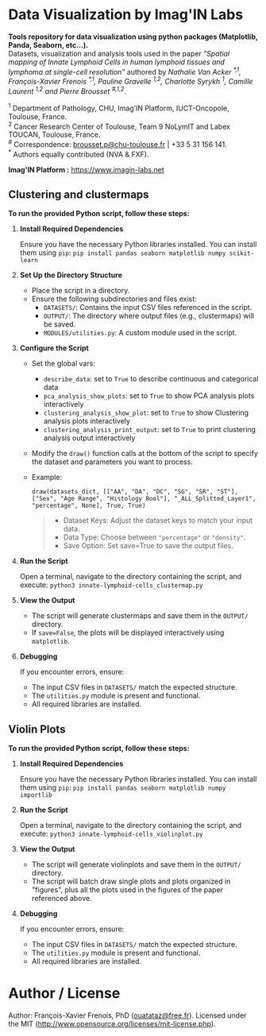 # Data Visualization by Imag'IN Labs
**Tools repository for data visualization using python packages (Matplotlib, Panda, Seaborn, etc...).**  
Datasets, visualization and analysis tools used in the paper *"Spatial mapping of Innate Lymphoid Cells in human lymphoid tissues and lymphoma at single-cell resolution"* authored by *Nathalie Van Acker <sup>\*,1</sup>, François-Xavier Frenois <sup>\*,1</sup>, Pauline Gravelle <sup>1,2</sup>, Charlotte Syrykh <sup>1</sup>, Camille Laurent <sup>1,2</sup> and Pierre Brousset <sup>#,1,2</sup>*.

<sup>1</sup>	Department of Pathology, CHU, Imag’IN Platform, IUCT-Oncopole, Toulouse, France.  
<sup>2</sup>	Cancer Research Center of Toulouse, Team 9 NoLymIT and Labex TOUCAN, Toulouse, France.  
<sup>#</sup>	Correspondence: brousset.p@chu-toulouse.fr | +33 5 31 156 141.  
<sup>*</sup>	Authors equally contributed (NVA & FXF).

**Imag'IN Platform :** https://www.imagin-labs.net

## Clustering and clustermaps
**To run the provided Python script, follow these steps:**

1. **Install Required Dependencies**   
    
    Ensure you have the necessary Python libraries installed. You can install them using ```pip```: ```pip install pandas seaborn matplotlib numpy scikit-learn```

2. **Set Up the Directory Structure**

    - Place the script in a directory.    
    - Ensure the following subdirectories and files exist:
        - ```DATASETS/```: Contains the input CSV files referenced in the script.
        - ```OUTPUT/```: The directory where output files (e.g., clustermaps) will be saved.
        - ```MODULES/utilities.py```: A custom module used in the script.

3. **Configure the Script**

    - Set the global vars:
        - ```describe_data```: set to ```True``` to describe continuous and categorical data
        - ```pca_analysis_show_plots```: set to ```True``` to show PCA analysis plots interactively
        - ```clustering_analysis_show_plot```: set to ```True``` to show Clustering analysis plots interactively
        - ```clustering_analysis_print_output```: set to ```True``` to print clustering analysis output interactively
    - Modify the ```draw()``` function calls at the bottom of the script to specify the dataset and parameters you want to process.    
    - Example:

        ```draw(datasets_dict, [["AA", "DA", "DC", "SG", "SR", "ST"], ["Sex", "Age Range", "Histology Bool"], "_ALL_Splitted_Layer1", "percentage", None], True, True)```

        > - Dataset Keys: Adjust the dataset keys to match your input data.
        > - Data Type: Choose between ```"percentage"``` or ```"density"```.
        > - Save Option: Set save=True to save the output files.

4. **Run the Script**

    Open a terminal, navigate to the directory containing the script, and execute: ```python3 innate-lymphoid-cells_clustermap.py```

5. **View the Output**

    - The script will generate clustermaps and save them in the ```OUTPUT/``` directory.    
    - If ```save=False```, the plots will be displayed interactively using ```matplotlib```.

6. **Debugging**

    If you encounter errors, ensure:

    - The input CSV files in ```DATASETS/``` match the expected structure.
    - The ```utilities.py``` module is present and functional.
    - All required libraries are installed.

## Violin Plots
**To run the provided Python script, follow these steps:**

1. **Install Required Dependencies**   
    
    Ensure you have the necessary Python libraries installed. You can install them using ```pip```: ```pip install pandas seaborn matplotlib numpy importlib```

2. **Run the Script**

    Open a terminal, navigate to the directory containing the script, and execute: ```python3 innate-lymphoid-cells_violinplot.py```

3. **View the Output**

    - The script will generate violinplots and save them in the ```OUTPUT/``` directory.
    - The script will batch draw single plots and plots organized in "figures", plus all the plots used in the figures of the paper referenced above.

4. **Debugging**

    If you encounter errors, ensure:

    - The input CSV files in ```DATASETS/``` match the expected structure.
    - The ```utilities.py``` module is present and functional.
    - All required libraries are installed.

# Author / License
Author: François-Xavier Frenois, PhD (ouatataz@free.fr).
Licensed under the MIT (http://www.opensource.org/licenses/mit-license.php).
